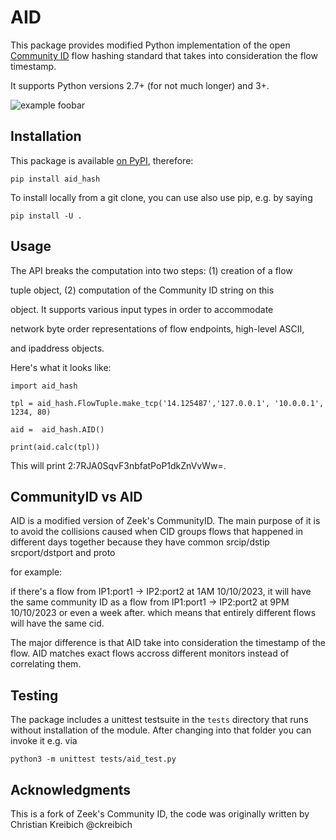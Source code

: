 AID
=============

This package provides modified Python implementation of the open
[Community ID](https://github.com/corelight/community-id-spec)
flow hashing standard that takes into consideration the flow timestamp.

It supports Python versions 2.7+ (for not much longer) and 3+.

![example foobar](https://github.com/corelight/pycommunityid/actions/workflows/python.yaml/badge.svg)

Installation
------------

This package is available [on PyPI](https://pypi.org/project/communityid/), therefore:

    pip install aid_hash

To install locally from a git clone, you can use also use pip, e.g. by saying

    pip install -U .


Usage
-----


The API breaks the computation into two steps: (1) creation of a flow

tuple object, (2) computation of the Community ID string on this

object. It supports various input types in order to accommodate

network byte order representations of flow endpoints, high-level ASCII,

and ipaddress objects.


Here's what it looks like:

    
    import aid_hash
    
    tpl = aid_hash.FlowTuple.make_tcp('14.125487','127.0.0.1', '10.0.0.1', 1234, 80)

    aid =  aid_hash.AID()

    print(aid.calc(tpl))

This will print 2:7RJA0SqvF3nbfatPoP1dkZnVvWw=.


CommunityID vs AID
-----
AID is a modified version of Zeek's CommunityID. 
The main purpose of it is to avoid the collisions
caused when CID groups flows that happened in different days together because they have common 
srcip/dstip srcport/dstport and proto

for example:

if there's a flow from IP1:port1 -> IP2:port2 at 1AM 10/10/2023, 
it will have the same community ID as a flow from IP1:port1 -> IP2:port2 at 9PM 10/10/2023 or even a week after.
which means that entirely different flows will have the same cid.

The major difference is that AID
take into consideration the timestamp of the flow. 
AID matches exact flows accross different monitors instead of correlating them.


Testing
-------

The package includes a unittest testsuite in the `tests` directory
that runs without installation of the module. After changing into that
folder you can invoke it e.g. via

    python3 -m unittest tests/aid_test.py    



Acknowledgments
------

This is a fork of Zeek's Community ID, the code was originally written by Christian Kreibich @ckreibich

